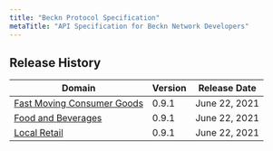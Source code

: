 ```yaml
---
title: "Beckn Protocol Specification"
metaTitle: "API Specification for Beckn Network Developers"
---
```


## Release History

| Domain                | Version   |    Release Date       |
|-----------------------|-----------|-----------------------|
| [Fast Moving Consumer Goods](https://github.com/beckn/local-retail/v0-base-ref/fast-moving-consumer-goods)   |  0.9.1  |    June 22, 2021      |
| [Food and Beverages](https://github.com/beckn/local-retail/v0-base-ref/food-and-beverages)   |  0.9.1  |    June 22, 2021      |
| [Local Retail](https://github.com/beckn/local-retail/v0-base-ref/food-and-beverages)   |  0.9.1  |    June 22, 2021      |
